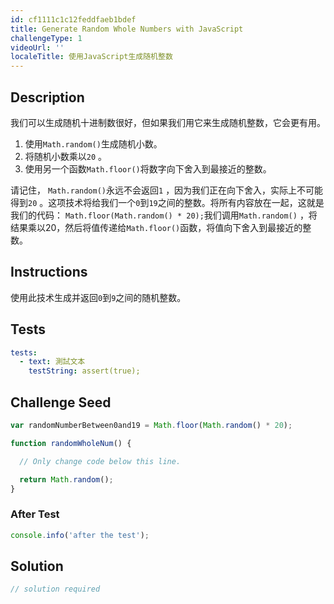 ```yaml
---
id: cf1111c1c12feddfaeb1bdef
title: Generate Random Whole Numbers with JavaScript
challengeType: 1
videoUrl: ''
localeTitle: 使用JavaScript生成随机整数
---
```


## Description
<section id="description">我们可以生成随机十进制数很好，但如果我们用它来生成随机整数，它会更有用。 <ol><li>使用<code>Math.random()</code>生成随机小数。 </li><li>将随机小数乘以<code>20</code> 。 </li><li>使用另一个函数<code>Math.floor()</code>将数字向下舍入到最接近的整数。 </li></ol>请记住， <code>Math.random()</code>永远不会返回<code>1</code> ，因为我们正在向下舍入，实际上不可能得到<code>20</code> 。这项技术将给我们一个<code>0</code>到<code>19</code>之间的整数。将所有内容放在一起，这就是我们的代码： <code>Math.floor(Math.random() * 20);</code>我们调用<code>Math.random()</code> ，将结果乘以20，然后将值传递给<code>Math.floor()</code>函数，将值向下舍入到最接近的整数。 </section>

## Instructions
<section id="instructions">使用此技术生成并返回<code>0</code>到<code>9</code>之间的随机整数。 </section>

## Tests
<section id='tests'>

```yml
tests:
  - text: 測試文本
    testString: assert(true);

```

</section>

## Challenge Seed
<section id='challengeSeed'>

<div id='js-seed'>

```js
var randomNumberBetween0and19 = Math.floor(Math.random() * 20);

function randomWholeNum() {

  // Only change code below this line.

  return Math.random();
}

```

</div>


### After Test
<div id='js-teardown'>

```js
console.info('after the test');
```

</div>

</section>

## Solution
<section id='solution'>

```js
// solution required
```
</section>
